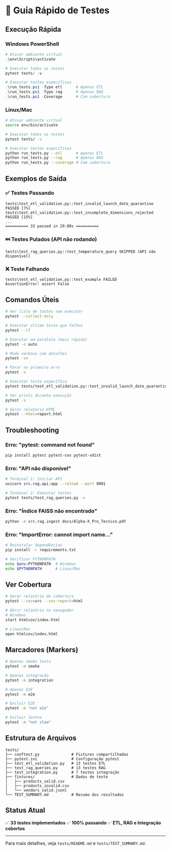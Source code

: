 # 🧪 Guia Rápido de Testes

## Execução Rápida

### Windows PowerShell
```powershell
# Ativar ambiente virtual
.\env\Scripts\activate

# Executar todos os testes
pytest tests/ -v

# Executar testes específicos
.\run_tests.ps1 -Type etl      # Apenas ETL
.\run_tests.ps1 -Type rag      # Apenas RAG
.\run_tests.ps1 -Coverage      # Com cobertura
```

### Linux/Mac
```bash
# Ativar ambiente virtual
source env/bin/activate

# Executar todos os testes
pytest tests/ -v

# Executar testes específicos
python run_tests.py --etl      # Apenas ETL
python run_tests.py --rag      # Apenas RAG
python run_tests.py --coverage # Com cobertura
```

## Exemplos de Saída

### ✅ Testes Passando
```
tests\test_etl_validation.py::test_invalid_launch_date_quarantine PASSED [7%]
tests\test_etl_validation.py::test_incomplete_dimensions_rejected PASSED [15%]
...
========== 33 passed in 29.80s ==========
```

### ⏭️ Testes Pulados (API não rodando)
```
tests\test_rag_queries.py::test_temperature_query SKIPPED (API não disponível)
```

### ❌ Teste Falhando
```
tests\test_etl_validation.py::test_example FAILED
AssertionError: assert False
```

## Comandos Úteis

```bash
# Ver lista de testes sem executar
pytest --collect-only

# Executar último teste que falhou
pytest --lf

# Executar em paralelo (mais rápido)
pytest -n auto

# Modo verboso com detalhes
pytest -vv

# Parar no primeiro erro
pytest -x

# Executar teste específico
pytest tests/test_etl_validation.py::test_invalid_launch_date_quarantine

# Ver prints durante execução
pytest -s

# Gerar relatório HTML
pytest --html=report.html
```

## Troubleshooting

### Erro: "pytest: command not found"
```bash
pip install pytest pytest-cov pytest-xdist
```

### Erro: "API não disponível"
```bash
# Terminal 1: Iniciar API
uvicorn src.rag.api:app --reload --port 8001

# Terminal 2: Executar testes
pytest tests/test_rag_queries.py -v
```

### Erro: "Índice FAISS não encontrado"
```bash
python -m src.rag.ingest docs/Alpha-X_Pro_Tecnico.pdf
```

### Erro: "ImportError: cannot import name..."
```bash
# Reinstalar dependências
pip install -r requirements.txt

# Verificar PYTHONPATH
echo $env:PYTHONPATH  # Windows
echo $PYTHONPATH      # Linux/Mac
```

## Ver Cobertura

```bash
# Gerar relatório de cobertura
pytest --cov=src --cov-report=html

# Abrir relatório no navegador
# Windows
start htmlcov/index.html

# Linux/Mac
open htmlcov/index.html
```

## Marcadores (Markers)

```bash
# Apenas smoke tests
pytest -m smoke

# Apenas integração
pytest -m integration

# Apenas E2E
pytest -m e2e

# Excluir E2E
pytest -m "not e2e"

# Excluir lentos
pytest -m "not slow"
```

## Estrutura de Arquivos

```
tests/
├── conftest.py              # Fixtures compartilhadas
├── pytest.ini               # Configuração pytest
├── test_etl_validation.py   # 13 testes ETL
├── test_rag_queries.py      # 13 testes RAG
├── test_integration.py      # 7 testes integração
├── fixtures/                # Dados de teste
│   ├── products_valid.csv
│   ├── products_invalid.csv
│   └── vendors_valid.jsonl
└── TEST_SUMMARY.md          # Resumo dos resultados
```

## Status Atual

✅ **33 testes implementados**
✅ **100% passando**
✅ **ETL, RAG e Integração cobertos**

---

Para mais detalhes, veja `tests/README.md` e `tests/TEST_SUMMARY.md`.
